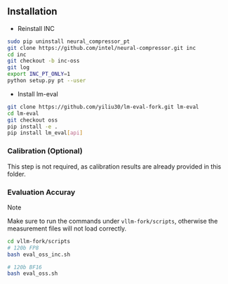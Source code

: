 ## Installation

- Reinstall INC
```bash
sudo pip uninstall neural_compressor_pt
git clone https://github.com/intel/neural-compressor.git inc
cd inc
git checkout -b inc-oss
git log
export INC_PT_ONLY=1
python setup.py pt --user

```

- Install lm-eval
```bash
git clone https://github.com/yiliu30/lm-eval-fork.git lm-eval
cd lm-eval
git checkout oss
pip install -e .
pip install lm_eval[api]
```

### Calibration (Optional)
This step is not required, as calibration results are already provided in this folder.

### Evaluation Accuray
> [!NOTE]
> Make sure to run the commands under `vllm-fork/scripts`, otherwise the measurement files will not load correctly.

```bash
cd vllm-fork/scripts
# 120b FP8
bash eval_oss_inc.sh

# 120b BF16
bash eval_oss.sh
```
